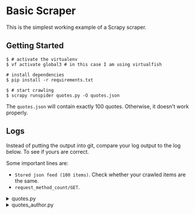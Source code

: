# Basic Scraper

This is the simplest working example of a Scrapy scraper.

## Getting Started

``` shell
$ # activate the virtualenv
$ vf activate global3 # in this case I am using virtualfish

# install dependencies
$ pip install -r requirements.txt

$ # start crawling
$ scrapy runspider quotes.py -O quotes.json
```

The `quotes.json` will contain exactly 100 quotes. Otherwise, it doesn't work properly.

## Logs

Instead of putting the output into git, compare your log output to the log below.
To see if yours are correct.

Some important lines are:
- `Stored json feed (100 items)`. Check whether your crawled items are the same.
- `request_method_count/GET`.

<details>
  <summary>quotes.py</summary>
  
```python
2021-10-26 07:03:32 [scrapy.extensions.feedexport] INFO: Stored json feed (100 items) in: quotes.json
2021-10-26 07:03:32 [scrapy.statscollectors] INFO: Dumping Scrapy stats:
{'downloader/request_bytes': 2652,
 'downloader/request_count': 10,
 'downloader/request_method_count/GET': 10,
 'downloader/response_bytes': 23065,
 'downloader/response_count': 10,
 'downloader/response_status_count/200': 10,
 'elapsed_time_seconds': 5.565168,
 'feedexport/success_count/FileFeedStorage': 1,
 'finish_reason': 'finished',
 'finish_time': datetime.datetime(2021, 10, 26, 0, 3, 32, 194542),
 'httpcompression/response_bytes': 108561,
 'httpcompression/response_count': 10,
 'item_scraped_count': 100,
 'log_count/DEBUG': 110,
 'log_count/INFO': 11,
 'request_depth_max': 9,
 'response_received_count': 10,
```
  
</details> 

<details>
  <summary>quotes_author.py</summary>
  
```python
2021-10-26 07:25:57 [scrapy.extensions.feedexport] INFO: Stored json feed (100 items) in: quotes_author.json
2021-10-26 07:25:57 [scrapy.statscollectors] INFO: Dumping Scrapy stats:
{'downloader/request_bytes': 59416,
 'downloader/request_count': 210,
 'downloader/request_method_count/GET': 210,
 'downloader/response_bytes': 264437,
 'downloader/response_count': 210,
 'downloader/response_status_count/200': 110,
 'downloader/response_status_count/308': 100,
 'elapsed_time_seconds': 9.131498,
 'feedexport/success_count/FileFeedStorage': 1,
 'finish_reason': 'finished',
 'httpcompression/response_bytes': 477498,
 'httpcompression/response_count': 110,
 'item_scraped_count': 100,
 'log_count/DEBUG': 310,
 'log_count/INFO': 11,
 'request_depth_max': 10,
 'response_received_count': 110,
```
  
</details> 
